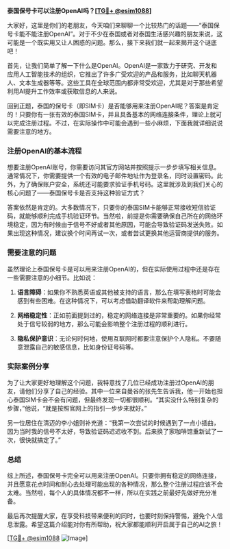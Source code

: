 **泰国保号卡可以注册OpenAI吗？[[TG💪+ @esim1088](https://t.me/s/esim1088)]**

大家好，这里是你们的老朋友，今天咱们来聊聊一个比较热门的话题——“泰国保号卡能不能注册OpenAI”。对于不少在泰国或者对泰国生活感兴趣的朋友来说，这可能是一个既实用又让人困惑的问题。那么，接下来我们就一起来揭开这个谜底吧！

首先，让我们简单了解一下什么是OpenAI。OpenAI是一家致力于研究、开发和应用人工智能技术的组织，它推出了许多广受欢迎的产品和服务，比如聊天机器人、文本生成器等等。这些工具在全球范围内都非常受欢迎，尤其是对于那些希望利用AI提升工作效率或获取信息的人来说。

回到正题，泰国的保号卡（即SIM卡）是否能够用来注册OpenAI呢？答案是肯定的！只要你有一张有效的泰国SIM卡，并且具备基本的网络连接条件，理论上就可以完成注册过程。不过，在实际操作中可能会遇到一些小麻烦，下面我就详细说说需要注意的地方。

### 注册OpenAI的基本流程

想要注册OpenAI账号，你需要访问其官方网站并按照提示一步步填写相关信息。通常情况下，你需要提供一个有效的电子邮件地址作为登录名，同时设置密码。此外，为了确保账户安全，系统还可能要求验证手机号码。这里就涉及到我们关心的核心问题了——泰国保号卡是否支持这种验证方式？

答案依然是肯定的。大多数情况下，只要你的泰国SIM卡能够正常接收短信验证码，就能够顺利完成手机验证环节。当然啦，前提是你需要确保自己所在的网络环境稳定，因为有时候由于信号不好或者其他原因，可能会导致验证码发送失败。如果出现这种情况，建议换个时间再试一次，或者尝试更换其他运营商提供的服务。

### 需要注意的问题

虽然理论上泰国保号卡是可以用来注册OpenAI的，但在实际使用过程中还是存在一些需要注意的小细节。比如说：

1. **语言障碍**：如果你不熟悉英语或其他被支持的语言，那么在填写表格时可能会感到有些困难。在这种情况下，可以考虑借助翻译软件来帮助理解问题。
   
2. **网络稳定性**：正如前面提到过的，稳定的网络连接是非常重要的。如果你经常处于信号较弱的地方，那么可能会影响整个注册过程的顺利进行。

3. **隐私保护意识**：无论何时何地，使用互联网时都要注意保护个人隐私。不要随意泄露自己的敏感信息，比如身份证号码等。

### 实际案例分享

为了让大家更好地理解这个问题，我特意找了几位已经成功注册过OpenAI的朋友，请他们分享了自己的经验。其中一位来自曼谷的张先生告诉我，他一开始也担心泰国SIM卡会不会有问题，但最终发现一切都很顺利。“其实没什么特别复杂的步骤，”他说，“就是按照官网上的指引一步步来就好。”

另一位居住在清迈的李小姐则补充道：“我第一次尝试的时候遇到了一点小插曲，因为当时我的信号不太好，导致验证码迟迟收不到。后来换了家咖啡馆重新试了一次，很快就搞定了。”

### 总结

综上所述，泰国保号卡完全可以用来注册OpenAI。只要你拥有稳定的网络连接，并且愿意花点时间和耐心去处理可能出现的各种情况，那么整个注册过程应该不会太难。当然啦，每个人的具体情况都不一样，所以在实践之前最好先做好充分准备。

最后再次提醒大家，在享受科技带来便利的同时，也要时刻保持警惕，避免个人信息泄露。希望这篇介绍能对你有所帮助，祝大家都能顺利开启属于自己的AI之旅！

[[TG💪+ @esim1088](https://t.me/s/esim1088) ![Image](https://i.postimg.cc/4NQfJmqS/Snipaste-2025-05-13-00-14-12.png)]